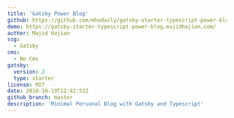 ```yaml
---
title: 'Gatsby Power Blog'
github: https://github.com/mhadaily/gatsby-starter-typescript-power-blog
demo: https://gatsby-starter-typescript-power-blog.majidhajian.com/
author: Majid Hajian
ssg:
  - Gatsby
cms:
  - No Cms
gatsby:
  version: 2
  type: starter
license: MIT
date: 2018-10-19T12:42:53Z
github_branch: master
description: 'Minimal Personal Blog with Gatsby and Typescript'
---
```


